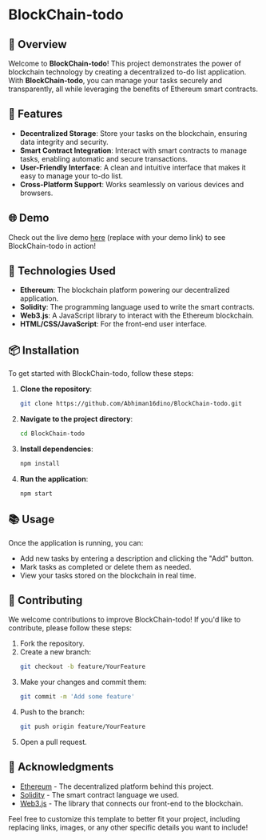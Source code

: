 # BlockChain-todo

## 📜 Overview

Welcome to **BlockChain-todo**! This project demonstrates the power of blockchain technology by creating a decentralized to-do list application. With **BlockChain-todo**, you can manage your tasks securely and transparently, all while leveraging the benefits of Ethereum smart contracts.

## 🚀 Features

- **Decentralized Storage**: Store your tasks on the blockchain, ensuring data integrity and security.
- **Smart Contract Integration**: Interact with smart contracts to manage tasks, enabling automatic and secure transactions.
- **User-Friendly Interface**: A clean and intuitive interface that makes it easy to manage your to-do list.
- **Cross-Platform Support**: Works seamlessly on various devices and browsers.

## 🌐 Demo

Check out the live demo [here](https://example.com/demo) (replace with your demo link) to see BlockChain-todo in action!

## 🔧 Technologies Used

- **Ethereum**: The blockchain platform powering our decentralized application.
- **Solidity**: The programming language used to write the smart contracts.
- **Web3.js**: A JavaScript library to interact with the Ethereum blockchain.
- **HTML/CSS/JavaScript**: For the front-end user interface.

## 📦 Installation

To get started with BlockChain-todo, follow these steps:

1. **Clone the repository**:
   ```bash
   git clone https://github.com/Abhiman16dino/BlockChain-todo.git
   ```

2. **Navigate to the project directory**:
   ```bash
   cd BlockChain-todo
   ```

3. **Install dependencies**:
   ```bash
   npm install
   ```

4. **Run the application**:
   ```bash
   npm start
   ```

## 📚 Usage

Once the application is running, you can:

- Add new tasks by entering a description and clicking the "Add" button.
- Mark tasks as completed or delete them as needed.
- View your tasks stored on the blockchain in real time.

## 🤝 Contributing

We welcome contributions to improve BlockChain-todo! If you'd like to contribute, please follow these steps:

1. Fork the repository.
2. Create a new branch:
   ```bash
   git checkout -b feature/YourFeature
   ```
3. Make your changes and commit them:
   ```bash
   git commit -m 'Add some feature'
   ```
4. Push to the branch:
   ```bash
   git push origin feature/YourFeature
   ```
5. Open a pull request.

## 🙌 Acknowledgments

- [Ethereum](https://ethereum.org/) - The decentralized platform behind this project.
- [Solidity](https://soliditylang.org/) - The smart contract language we used.
- [Web3.js](https://web3js.readthedocs.io/) - The library that connects our front-end to the blockchain.


Feel free to customize this template to better fit your project, including replacing links, images, or any other specific details you want to include!
